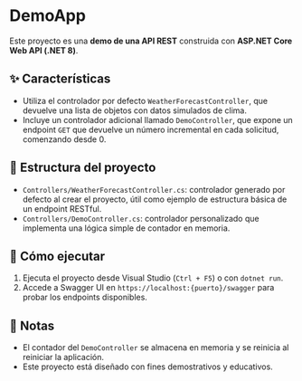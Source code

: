 # DemoApp

Este proyecto es una **demo de una API REST** construida con **ASP.NET Core Web API (.NET 8)**.

## ✨ Características

- Utiliza el controlador por defecto `WeatherForecastController`, que devuelve una lista de objetos con datos simulados de clima.
- Incluye un controlador adicional llamado `DemoController`, que expone un endpoint `GET` que devuelve un número incremental en cada solicitud, comenzando desde 0.

## 📂 Estructura del proyecto

- `Controllers/WeatherForecastController.cs`: controlador generado por defecto al crear el proyecto, útil como ejemplo de estructura básica de un endpoint RESTful.
- `Controllers/DemoController.cs`: controlador personalizado que implementa una lógica simple de contador en memoria.

## 🚀 Cómo ejecutar

1. Ejecuta el proyecto desde Visual Studio (`Ctrl + F5`) o con `dotnet run`.
2. Accede a Swagger UI en `https://localhost:{puerto}/swagger` para probar los endpoints disponibles.

## 📌 Notas

- El contador del `DemoController` se almacena en memoria y se reinicia al reiniciar la aplicación.
- Este proyecto está diseñado con fines demostrativos y educativos.

